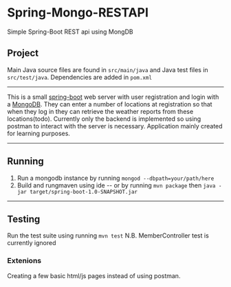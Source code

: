 # Spring-Mongo-RESTAPI
Simple Spring-Boot REST api using MongDB 


## Project
Main Java source files are found in `src/main/java` and Java test files in `src/test/java`. Dependencies are added in `pom.xml`

---
This is a small [spring-boot](https://spring.io/projects/spring-boot) web server with user registration and login with a [MongoDB](https://www.mongodb.com/). They can enter a number of locations at registration so that when they log in they can retrieve the weather reports from these locations(todo).
Currently only the backend is implemented so using postman to interact with the server is necessary. Application mainly created for learning purposes.

----
## Running
1. Run a mongodb instance by running ```mongod --dbpath=your/path/here```
2. Build and rungmaven using ide -- or by running ```mvn package``` then `java -jar target/spring-boot-1.0-SNAPSHOT.jar`

----
## Testing
Run the test suite using running ```mvn test```
N.B. MemberController test is currently ignored

### Extenions
Creating a few basic html/js pages instead of using postman.
